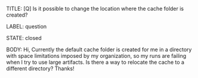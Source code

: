 TITLE:
[Q] Is it possible to change the location where the cache folder is created?

LABEL:
question

STATE:
closed

BODY:
Hi, 
Currently the default cache folder is created for me in a directory with space limitations imposed by my organization, so my runs are failing when I try to use large artifacts. Is there a way to relocate the cache to a different directory?
Thanks!

